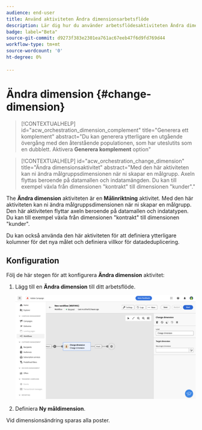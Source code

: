 ```yaml
---
audience: end-user
title: Använd aktiviteten Ändra dimensionsarbetsflöde
description: Lär dig hur du använder arbetsflödesaktiviteten Ändra dimension
badge: label="Beta"
source-git-commit: d9273f383e2301ea761ac67eeb47f6d9fd769d44
workflow-type: tm+mt
source-wordcount: '0'
ht-degree: 0%

---
```



# Ändra dimension {#change-dimension}

>[!CONTEXTUALHELP]
>id="acw_orchestration_dimension_complement"
>title="Generera ett komplement"
>abstract="Du kan generera ytterligare en utgående övergång med den återstående populationen, som har uteslutits som en dubblett. Aktivera **Generera komplement** option"

>[!CONTEXTUALHELP]
>id="acw_orchestration_change_dimension"
>title="Ändra dimensionsaktivitet"
>abstract="Med den här aktiviteten kan ni ändra målgruppsdimensionen när ni skapar en målgrupp. Axeln flyttas beroende på datamallen och indatamängden. Du kan till exempel växla från dimensionen &quot;kontrakt&quot; till dimensionen &quot;kunder&quot;."


The **Ändra dimension** aktiviteten är en **Målinriktning** aktivitet. Med den här aktiviteten kan ni ändra målgruppsdimensionen när ni skapar en målgrupp. Den här aktiviteten flyttar axeln beroende på datamallen och indatatypen. Du kan till exempel växla från dimensionen &quot;kontrakt&quot; till dimensionen &quot;kunder&quot;.

Du kan också använda den här aktiviteten för att definiera ytterligare kolumner för det nya målet och definiera villkor för datadeduplicering.

## Konfiguration

Följ de här stegen för att konfigurera **Ändra dimension** aktivitet:

1. Lägg till en **Ändra dimension** till ditt arbetsflöde.

   ![](../assets/workflow-change-dimension.png)

1. Definiera **Ny måldimension**.

Vid dimensionsändring sparas alla poster.